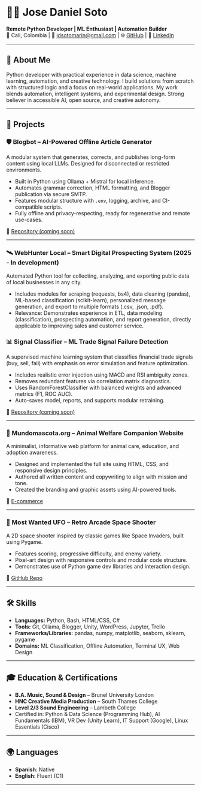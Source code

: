 # 👨‍💻 Jose Daniel Soto

**Remote Python Developer | ML Enthusiast | Automation Builder**  
📍 Cali, Colombia | 📧 jdsotomarin@gmail.com | 🌐 [GitHub](https://github.com/josedaniel-dev) | 🔗 [LinkedIn](https://linkedin.com/in/josedanielsoto)

---

## 🧠 About Me

Python developer with practical experience in data science, machine learning, automation, and creative technology. I build solutions from scratch with structured logic and a focus on real-world applications. My work blends automation, intelligent systems, and experimental design. Strong believer in accessible AI, open source, and creative autonomy.

---

## 🚀 Projects

### 🛡️ Blogbot – AI-Powered Offline Article Generator
A modular system that generates, corrects, and publishes long-form content using local LLMs. Designed for disconnected or restricted environments.

- Built in Python using Ollama + Mistral for local inference.
- Automates grammar correction, HTML formatting, and Blogger publication via secure SMTP.
- Features modular structure with `.env`, logging, archive, and CI-compatible scripts.
- Fully offline and privacy-respecting, ready for regenerative and remote use-cases.

🔗 [Repository (coming soon)](https://github.com/josedaniel-dev)

---

### 🛰️ WebHunter Local – Smart Digital Prospecting System (2025 - In development)
Automated Python tool for collecting, analyzing, and exporting public data of local businesses in any city.

- Includes modules for scraping (requests, bs4), data cleaning (pandas), ML-based classification (scikit-learn), personalized message generation, and export to multiple formats (.csv, .json, .pdf).
- Relevance: Demonstrates experience in ETL, data modeling (classification), prospecting automation, and report generation, directly applicable to improving sales and customer service.

### 📊 Signal Classifier – ML Trade Signal Failure Detection
A supervised machine learning system that classifies financial trade signals (buy, sell, fail) with emphasis on error simulation and feature optimization.

- Includes realistic error injection using MACD and RSI ambiguity zones.
- Removes redundant features via correlation matrix diagnostics.
- Uses RandomForestClassifier with balanced weights and advanced metrics (F1, ROC AUC).
- Auto-saves model, reports, and supports modular retraining.

🔗 [Repository (coming soon)](https://github.com/josedaniel-dev)

---

### 🐾 Mundomascota.org – Animal Welfare Companion Website 
A minimalist, informative web platform for animal care, education, and adoption awareness.

- Designed and implemented the full site using HTML, CSS, and responsive design principles.
- Authored all written content and copywriting to align with mission and tone.
- Created the branding and graphic assets using AI-powered tools.
  
🔗 [E-commerce](https://mundomascota.org/)

---

### 👾 Most Wanted UFO – Retro Arcade Space Shooter
A 2D space shooter inspired by classic games like Space Invaders, built using Pygame.

- Features scoring, progressive difficulty, and enemy variety.
- Pixel-art design with responsive controls and modular code structure.
- Demonstrates use of Python game dev libraries and interaction design.

🔗 [GitHub Repo](https://github.com/josedaniel-dev/portfolio-py/tree/main/MostWantedUFO)

---

## 🛠 Skills

- **Languages:** Python, Bash, HTML/CSS, C#
- **Tools:** Git, Ollama, Blogger, Unity, WordPress, Jupyter, Trello
- **Frameworks/Libraries:** pandas, numpy, matplotlib, seaborn, sklearn, pygame
- **Domains:** ML Classification, Offline Automation, Terminal UX, Web Design

---

## 🎓 Education & Certifications

- **B.A. Music, Sound & Design** – Brunel University London  
- **HNC Creative Media Production** – South Thames College  
- **Level 2/3 Sound Engineering** – Lambeth College  
- Certified in: Python & Data Science (Programming Hub), AI Fundamentals (IBM), VR Dev (Unity Learn), IT Support (Google), Linux Essentials (Cisco)

---

## 🌍 Languages

- **Spanish**: Native  
- **English**: Fluent (C1)

---

